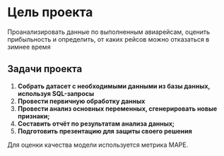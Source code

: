 # Цель проекта
Проанализировать данные по выполненным авиарейсам, оценить прибыльность и определить, от каких рейсов можно отказаться в зимнее время



## Задачи проекта
 1. **Собрать датасет c необходимыми данными из базы данных, используя SQL-запросы**
 2. **Провести первичную обработку данных**
 3. **Провести анализ основных переменных,  сгенерировать новые признаки;** 
 4. **Составить отчёт по результатам анализа данных;**
 5. **Подготовить презентацию для защиты своего решения**

Для оценки качества модели используется метрика МАРЕ.
